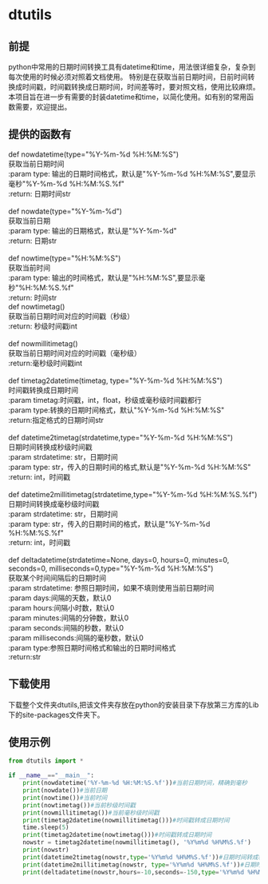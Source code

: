 # dtutils
## 前提
python中常用的日期时间转换工具有datetime和time，用法很详细复杂，复杂到每次使用的时候必须对照着文档使用。
特别是在获取当前日期时间，日前时间转换成时间戳，时间戳转换成日期时间，时间差等时，要对照文档，使用比较麻烦。
本项目旨在进一步有需要的封装datetime和time，以简化使用。如有别的常用函数需要，欢迎提出。

## 提供的函数有
def nowdatetime(type="%Y-%m-%d %H:%M:%S")<br>
获取当前日期时间<br>
:param type: 输出的日期时间格式，默认是"%Y-%m-%d %H:%M:%S",要显示毫秒"%Y-%m-%d %H:%M:%S.%f"<br>
:return: 日期时间str<br><br>
def nowdate(type="%Y-%m-%d")<br>
获取当前日期<br>
:param type: 输出的日期格式，默认是"%Y-%m-%d"<br>
:return: 日期str<br><br>
def nowtime(type="%H:%M:%S")<br>
获取当前时间<br>
    :param type: 输出的时间格式，默认是"%H:%M:%S",要显示毫秒"%H:%M:%S.%f"<br>
    :return: 时间str<br>
def nowtimetag()<br>
获取当前日期时间对应的时间戳（秒级）<br>
    :return: 秒级时间戳int<br><br>
def nowmillitimetag()<br>
获取当前日期时间对应的时间戳（毫秒级）<br>
    :return:毫秒级时间戳int<br><br>
def timetag2datetime(timetag, type="%Y-%m-%d %H:%M:%S")<br>
时间戳转换成日期时间<br>
    :param timetag:时间戳，int，float，秒级或毫秒级时间戳都行<br>
    :param type:转换的日期时间格式，默认"%Y-%m-%d %H:%M:%S"<br>
    :return:指定格式的日期时间str<br><br>
def datetime2timetag(strdatetime,type="%Y-%m-%d %H:%M:%S")<br>
日期时间转换成秒级时间戳<br>
    :param strdatetime: str，日期时间<br>
    :param type: str，传入的日期时间的格式,默认是"%Y-%m-%d %H:%M:%S"<br>
    :return: int，时间戳<br><br>
def datetime2millitimetag(strdatetime,type="%Y-%m-%d %H:%M:%S.%f")<br>
日期时间转换成毫秒级时间戳<br>
    :param strdatetime: str，日期时间<br>
    :param type: str，传入的日期时间的格式，默认是"%Y-%m-%d %H:%M:%S.%f"<br>
    :return: int，时间戳<br><br>
def deltadatetime(strdatetime=None, days=0, hours=0, minutes=0, seconds=0, milliseconds=0,type="%Y-%m-%d %H:%M:%S")<br>
获取某个时间间隔后的日期时间<br>
    :param strdatetime: 参照日期时间，如果不填则使用当前日期时间<br>
    :param days:间隔的天数，默认0<br>
    :param hours:间隔小时数，默认0<br>
    :param minutes:间隔的分钟数，默认0<br>
    :param seconds:间隔的秒数，默认0<br>
    :param milliseconds:间隔的毫秒数，默认0<br>
    :param type:参照日期时间格式和输出的日期时间格式<br>
    :return:str<br>

## 下载使用
下载整个文件夹dtutils,把该文件夹存放在python的安装目录下存放第三方库的Lib下的site-packages文件夹下。

## 使用示例 
```python
from dtutils import *

if __name__=="__main__":
    print(nowdatetime('%Y-%m-%d %H:%M:%S.%f'))#当前日期时间，精确到毫秒
    print(nowdate())#当前日期
    print(nowtime())#当前时间
    print(nowtimetag())#当前秒级时间戳
    print(nowmillitimetag())#当前毫秒级时间戳
    print(timetag2datetime(nowmillitimetag()))#时间戳转成日期时间
    time.sleep(5)
    print(timetag2datetime(nowtimetag()))#时间戳转成日期时间
    nowstr = timetag2datetime(nowmillitimetag(), '%Y%m%d %H%M%S.%f')
    print(nowstr)
    print(datetime2timetag(nowstr,type='%Y%m%d %H%M%S.%f'))#日期时间转成秒级时间戳
    print(datetime2millitimetag(nowstr, type='%Y%m%d %H%M%S.%f'))#日期时间转成毫秒级时间戳
    print(deltadatetime(nowstr,hours=-10,seconds=-150,type='%Y%m%d %H%M%S.%f'))#相差某个时间后的日期时间
```
